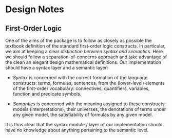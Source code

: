 
# Design Notes

## First-Order Logic

One of the aims of the package is to follow as closely as possible the textbook definition of 
the standard first-order logic constructs. 
In particular, we aim at keeping a clear _distinction between syntax and semantics_.
Here we should follow a separation-of-concerns approach and take advantage of the clean an elegant
design mathematical definitions. Our implementation should have a syntax layer and a semantic layer:

* _Syntax_ is concerned with the correct formation of the language constructs: terms, formulas, sentences, 
from the (lower-level) elements of the first-order vocabulary: connectives, quantifiers, variables, function and predicate symbols.

* _Semantics_ is concerned with the meaning assigned to these constructs: models (interpretations), their universes, 
the denotations of terms under any given model, the satisfiability of formulas by any given model.
 
It is thus clear that the syntax module / layer of our implementation should have no knowledge about anything
pertaining to the semantic level.
